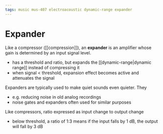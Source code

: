 ```yaml
---
tags: music mus-407 electroacoustic dynamic-range expander
---
```


# Expander

Like a compressor ([[compression]]), an **expander** is an amplifier whose gain is determined by an input signal level.

- has a threshold and ratio, but expands the [[dynamic-range|dynamic range]] instead of compressing it
- when signal < threshold, expansion effect becomes active and attenuates the signal

Expanders are typically used to make quiet sounds even quieter. They

- e.g. reducing noise in old analog recordings
- noise gates and expanders often used for similar purposes

Like compressors, ratio expressed as input change to output change

- below threshold, a ratio of 1:3 means if the input falls by 1 dB, the output will fall by 3 dB

